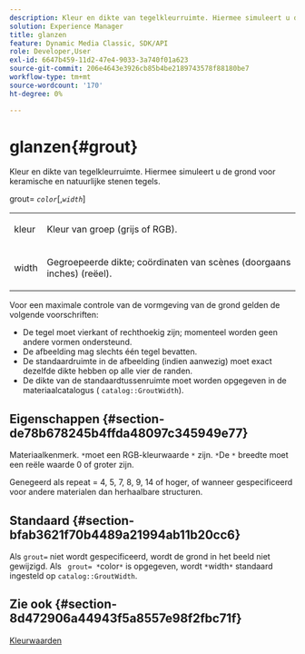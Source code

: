 ```yaml
---
description: Kleur en dikte van tegelkleurruimte. Hiermee simuleert u de grond voor keramische en natuurlijke stenen tegels.
solution: Experience Manager
title: glanzen
feature: Dynamic Media Classic, SDK/API
role: Developer,User
exl-id: 6647b459-11d2-47e4-9033-3a740f01a623
source-git-commit: 206e4643e3926cb85b4be2189743578f88180be7
workflow-type: tm+mt
source-wordcount: '170'
ht-degree: 0%

---
```


# glanzen{#grout}

Kleur en dikte van tegelkleurruimte. Hiermee simuleert u de grond voor keramische en natuurlijke stenen tegels.

grout= *`color`*[,*`width`*]

<table id="simpletable_302B78CFC8F14E0F962D1D2064AD1371"> 
 <tr class="strow"> 
  <td class="stentry"> <p> <span class="codeph"> <span class="varname"> kleur  </span> </span> </p> </td> 
  <td class="stentry"> <p>Kleur van groep (grijs of RGB). </p> </td> 
 </tr> 
 <tr class="strow"> 
  <td class="stentry"> <p> <span class="codeph"> <span class="varname"> width  </span> </span> </p> </td> 
  <td class="stentry"> <p>Gegroepeerde dikte; coördinaten van scènes (doorgaans inches) (reëel). </p> </td> 
 </tr> 
</table>

Voor een maximale controle van de vormgeving van de grond gelden de volgende voorschriften:

* De tegel moet vierkant of rechthoekig zijn; momenteel worden geen andere vormen ondersteund.
* De afbeelding mag slechts één tegel bevatten.
* De standaardruimte in de afbeelding (indien aanwezig) moet exact dezelfde dikte hebben op alle vier de randen.
* De dikte van de standaardtussenruimte moet worden opgegeven in de materiaalcatalogus ( `catalog::GroutWidth`).

## Eigenschappen {#section-de78b678245b4ffda48097c345949e77}

Materiaalkenmerk. `*`moet een RGB-kleurwaarde `*` zijn. `*`De `*` breedte moet een reële waarde 0 of groter zijn.

Genegeerd als repeat = 4, 5, 7, 8, 9, 14 of hoger, of wanneer gespecificeerd voor andere materialen dan herhaalbare structuren.

## Standaard {#section-bfab3621f70b4489a21994ab11b20cc6}

Als `grout=` niet wordt gespecificeerd, wordt de grond in het beeld niet gewijzigd. Als ` grout= *`color`*` is opgegeven, wordt `*`width`*` standaard ingesteld op `catalog::GroutWidth`.

## Zie ook {#section-8d472906a44943f5a8557e98f2fbc71f}

[Kleurwaarden](../../../../../ir-api/http-protocol/image-rendering-api-ref/c-ir-http-protocol-ref/c-ir-http-protocol-syntax-and-features/r-ir-color-values.md#reference-657f95c0841742d2a55a48bc938303f6)
